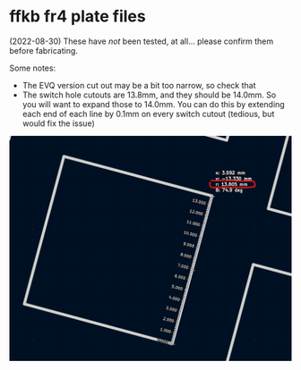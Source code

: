 # ffkb fr4 plate files

(2022-08-30) These have *not* been tested, at all... please confirm them before fabricating.

Some notes:
* The EVQ version cut out may be a bit too narrow, so check that
* The switch hole cutouts are 13.8mm, and they should be 14.0mm. So you will want to expand those to 14.0mm. You can do this by extending each end of each line by 0.1mm on every switch cutout (tedious, but would fix the issue)

![switchcoutout](images/small-switch-cutout.png)